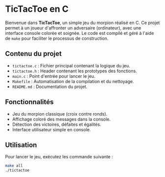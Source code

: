 # TicTacToe en C

Bienvenue dans **TicTacToe**, un simple jeu du morpion réalisé en C. Ce projet permet à un joueur d'affronter un adversaire (ordinateur), avec une interface console colorée et soignée. Le code est compilé et géré à l'aide de `make` pour faciliter le processus de construction.

## Contenu du projet

- `tictactoe.c` : Fichier principal contenant la logique du jeu.
- `tictactoe.h` : Header contenant les prototypes des fonctions.
- `main.c` : Point d'entrée pour lancer le jeu.
- `Makefile` : Automatisation de la compilation et du nettoyage.
- `README.md` : Documentation du projet.

## Fonctionnalités

- Jeu du morpion classique (croix contre ronds).
- Affichage coloré des messages dans la console.
- Détection des victoires, défaites et égalités.
- Interface utilisateur simple en console.

## Utilisation

Pour lancer le jeu, exécutez les commande suivante :

```bash
make all
./tictactoe
```
